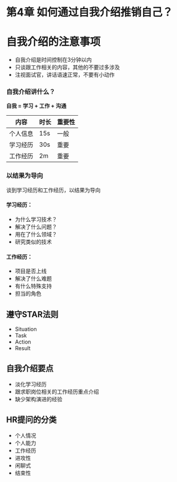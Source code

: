 # 第4章 如何通过自我介绍推销自己？

# 自我介绍的注意事项

- 自我介绍是时间控制在3分钟以内
- 只谈跟工作相关的内容，其他的不要过多涉及
- 注视面试官，讲话语速正常，不要有小动作

### 自我介绍讲什么？

**自我 = 学习 + 工作 + 沟通**

| 内容     | 时长 | 重要性 |
| -------- | ---- | ------ |
| 个人信息 | 15s  | 一般   |
| 学习经历 | 30s  | 重要   |
| 工作经历 | 2m   | 重要   |

### 以结果为导向

谈到学习经历和工作经历，以结果为导向

#### 学习经历：

- 为什么学习技术？
- 解决了什么问题？
- 用在了什么领域？
- 研究类似的技术

#### 工作经历：

- 项目是否上线
- 解决了什么难题
- 有什么特殊支持
- 担当的角色

## 遵守STAR法则

- Situation
- Task
- Action
- Result



## 自我介绍要点

- 淡化学习经历
- 跟求职岗位相关的工作经历重点介绍
- 缺少架构演进的经验



## HR提问的分类

- 个人情况
- 个人能力
- 工作经历
- 进攻性
- 闲聊式
- 结束性